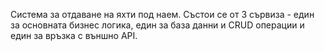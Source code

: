 Система за отдаване на яхти под наем. 
Състои се от 3 сървиза - един за основната бизнес логика, един за база данни и CRUD операции и един за връзка с външно API.
